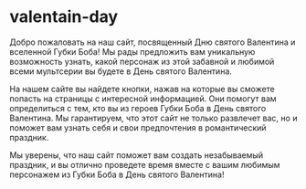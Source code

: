 # valentain-day
Добро пожаловать на наш сайт, посвященный Дню святого Валентина и вселенной Губки Боба! Мы рады предложить вам уникальную возможность узнать, какой персонаж из этой забавной и любимой всеми мультсерии вы будете в День святого Валентина.

На нашем сайте вы найдете кнопки, нажав на которые вы сможете попасть на страницы с интересной информацией. Они помогут вам определиться с тем, кто вы из героев Губки Боба в День святого Валентина. Мы гарантируем, что этот сайт не только развлечет вас, но и поможет вам узнать себя и свои предпочтения в романтический праздник.

Мы уверены, что наш сайт поможет вам создать незабываемый праздник, и вы отлично проведете время вместе с вашим любимым персонажем из Губки Боба в День святого Валентина!
